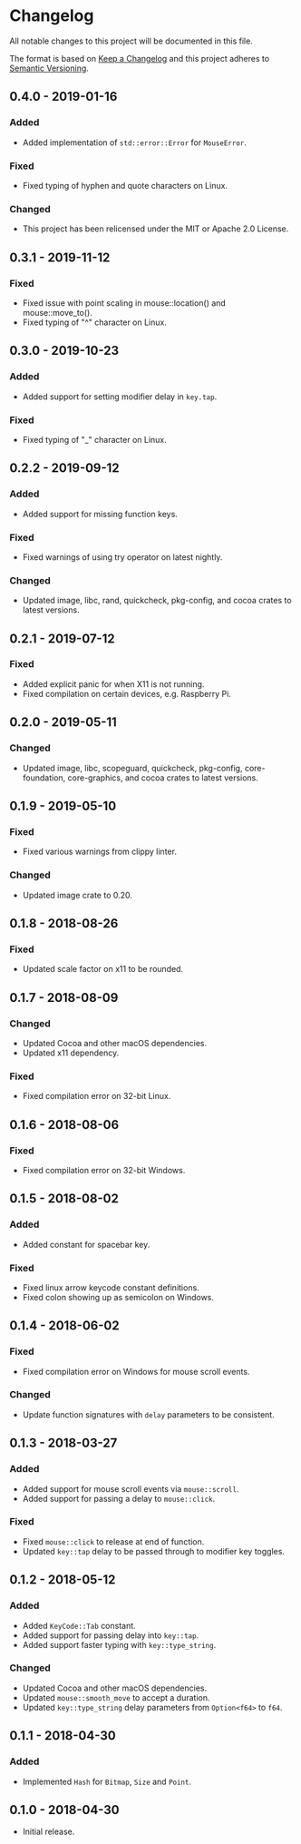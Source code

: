 # Changelog

All notable changes to this project will be documented in this file.

The format is based on [Keep a Changelog](http://keepachangelog.com/en/1.0.0/)
and this project adheres to [Semantic Versioning](https://semver.org/spec/v2.0.0.html).

## 0.4.0 - 2019-01-16

### Added
- Added implementation of `std::error::Error` for `MouseError`.

### Fixed
- Fixed typing of hyphen and quote characters on Linux.

### Changed
- This project has been relicensed under the MIT or Apache 2.0 License.

## 0.3.1 - 2019-11-12

### Fixed
- Fixed issue with point scaling in mouse::location() and mouse::move_to().
- Fixed typing of "^" character on Linux.

## 0.3.0 - 2019-10-23

### Added
- Added support for setting modifier delay in `key.tap`.

### Fixed
- Fixed typing of "_" character on Linux.

## 0.2.2 - 2019-09-12

### Added
- Added support for missing function keys.

### Fixed
- Fixed warnings of using try operator on latest nightly.

### Changed
- Updated image, libc, rand, quickcheck, pkg-config, and cocoa crates to latest
  versions.

## 0.2.1 - 2019-07-12

### Fixed
- Added explicit panic for when X11 is not running.
- Fixed compilation on certain devices, e.g. Raspberry Pi.

## 0.2.0 - 2019-05-11

### Changed
- Updated image, libc, scopeguard, quickcheck, pkg-config, core-foundation,
  core-graphics, and cocoa crates to latest versions.

## 0.1.9 - 2019-05-10

### Fixed
- Fixed various warnings from clippy linter.

### Changed
- Updated image crate to 0.20.

## 0.1.8 - 2018-08-26

### Fixed
- Updated scale factor on x11 to be rounded.

## 0.1.7 - 2018-08-09

### Changed
- Updated Cocoa and other macOS dependencies.
- Updated x11 dependency.

### Fixed
- Fixed compilation error on 32-bit Linux.

## 0.1.6 - 2018-08-06

### Fixed
- Fixed compilation error on 32-bit Windows.

## 0.1.5 - 2018-08-02

### Added
- Added constant for spacebar key.

### Fixed
- Fixed linux arrow keycode constant definitions.
- Fixed colon showing up as semicolon on Windows.

## 0.1.4 - 2018-06-02

### Fixed
- Fixed compilation error on Windows for mouse scroll events.

### Changed
- Update function signatures with `delay` parameters to be consistent.

## 0.1.3 - 2018-03-27

### Added
- Added support for mouse scroll events via `mouse::scroll`.
- Added support for passing a delay to `mouse::click`.

### Fixed
- Fixed `mouse::click` to release at end of function.
- Updated `key::tap` delay to be passed through to modifier key toggles.

## 0.1.2 - 2018-05-12

### Added
- Added `KeyCode::Tab` constant.
- Added support for passing delay into `key::tap`.
- Added support faster typing with `key::type_string`.

### Changed
- Updated Cocoa and other macOS dependencies.
- Updated `mouse::smooth_move` to accept a duration.
- Updated `key::type_string` delay parameters from `Option<f64>` to `f64`.

## 0.1.1 - 2018-04-30

### Added
- Implemented `Hash` for `Bitmap`, `Size` and `Point`.

## 0.1.0 - 2018-04-30
- Initial release.

